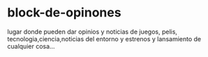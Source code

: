 # block-de-opinones
lugar donde pueden dar opinios y noticias de juegos, pelis, tecnologia,ciencia,noticias del entorno y estrenos y lansamiento de cualquier cosa...
